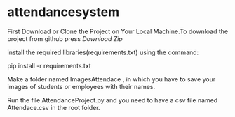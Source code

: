 # attendancesystem

First Download or Clone the Project on Your Local Machine.To download the project from github press *Download Zip*


 install the required libraries(requirements.txt) using the command:

pip install -r requirements.txt


Make a folder named ImagesAttendace , in which you have to save your images of students or employees with their names.

Run the file AttendanceProject.py and you need to have a csv file named Attendace.csv in the root folder.

